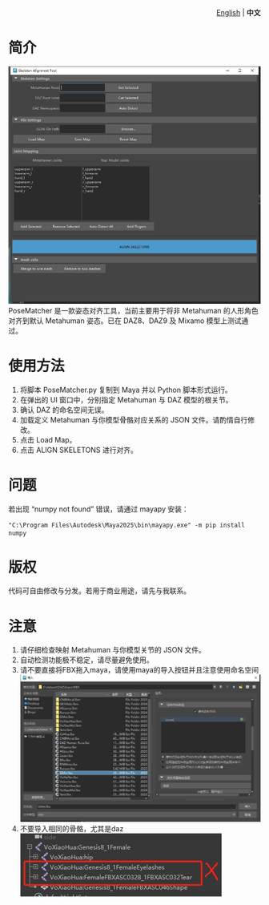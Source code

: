 <p align="right">
  <a href="README.md">English</a> |
  <strong>中文</strong>
</p>

# 简介  
![PoseMatcher](Images/PoseMatcher_Preview.png)
PoseMatcher 是一款姿态对齐工具，当前主要用于将非 Metahuman 的人形角色对齐到默认 Metahuman 姿态。已在 DAZ8、DAZ9 及 Mixamo 模型上测试通过。

# 使用方法  
1. 将脚本 PoseMatcher.py 复制到 Maya 并以 Python 脚本形式运行。
2. 在弹出的 UI 窗口中，分别指定 Metahuman 与 DAZ 模型的根关节。
3. 确认 DAZ 的命名空间无误。
4. 加载定义 Metahuman 与你模型骨骼对应关系的 JSON 文件。请酌情自行修改。
5. 点击 Load Map。
6. 点击 ALIGN SKELETONS 进行对齐。

# 问题
若出现 “numpy not found” 错误，请通过 mayapy 安装：
```
"C:\Program Files\Autodesk\Maya2025\bin\mayapy.exe" -m pip install numpy
```

# 版权
代码可自由修改与分发。若用于商业用途，请先与我联系。

# 注意
1. 请仔细检查映射 Metahuman 与你模型关节的 JSON 文件。
2. 自动检测功能极不稳定，请尽量避免使用。
3. 请不要直接将FBX拖入maya，请使用maya的导入按钮并且注意使用命名空间 \
![ImportNote](Images/MayaImport.png)
4. 不要导入相同的骨骼，尤其是daz \
![SameSkeleton](Images/AvoidSameSkeleton.png)